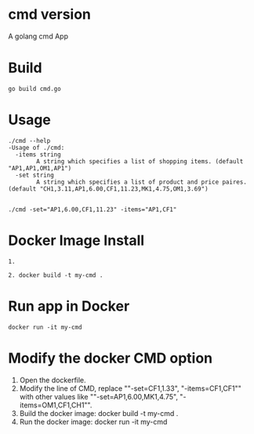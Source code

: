 # cmd version

A golang cmd App

Build
===

```
go build cmd.go
```


Usage
===

```
./cmd --help 
-Usage of ./cmd:
  -items string
        A string which specifies a list of shopping items. (default "AP1,AP1,OM1,AP1")
  -set string
        A string which specifies a list of product and price paires. (default "CH1,3.11,AP1,6.00,CF1,11.23,MK1,4.75,OM1,3.69")


./cmd -set="AP1,6.00,CF1,11.23" -items="AP1,CF1"
```

Docker Image Install
===

```
1. 

2. docker build -t my-cmd .
```

Run app in Docker
===

```
docker run -it my-cmd

```


Modify the docker CMD option
===
1. Open the dockerfile.
2. Modify the line of CMD, replace ""-set=CF1,1.33", "-items=CF1,CF1"" with other values like ""-set=AP1,6.00,MK1,4.75", "-items=OM1,CF1,CH1"".
3. Build the docker image: docker build -t my-cmd . 
4. Run the docker image: docker run -it my-cmd
